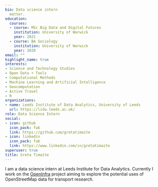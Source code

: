```yaml
---
bio: Data science intern
  matter.
education:
  courses:
  - course: MSc Big Data and Digital Futures
    institution: University of Warwick
    year: 2021
  - course: BA Sociology
    institution: University of Warwick
    year: 2020
email: ""
highlight_name: true
interests:
- Science and Technology Studies
- Open Data + Tools
- Computational Methods
- Machine Learning and Artificial Intelligence
- Geocomputation
- Active Travel
- R
organizations:
- name: Leeds Institute of Data Analytics, University of Leeds
  url: https://lida.leeds.ac.uk/
role: Data Science Intern
social:
- icon: github
  icon_pack: fab
  link: https://github.com/gretatimaite
- icon: linkedin
  icon_pack: fab
  link: https://www.linkedin.com/in/gretatimaite
superuser: true
title: Greta Timaite
---
```


I am a data science intern at Leeds Institute for Data Analytics. Currently I work on the [OpenInfra](https://github.com/udsleeds/openinfra) project aiming to explore the potential uses of OpenStreetMap data for transport research.
